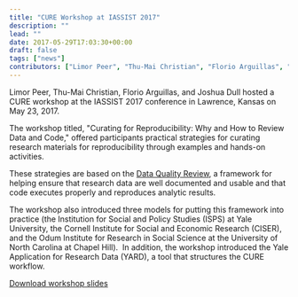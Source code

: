 ```yaml
---
title: "CURE Workshop at IASSIST 2017"
description: ""
lead: ""
date: 2017-05-29T17:03:30+00:00
draft: false
tags: ["news"]
contributors: ["Limor Peer", "Thu-Mai Christian", "Florio Arguillas", "Joshua Dull"]
---
```


Limor Peer, Thu-Mai Christian, Florio Arguillas, and Joshua Dull hosted a CURE workshop at the IASSIST 2017 conference in Lawrence, Kansas on May 23, 2017.

The workshop titled, "Curating for Reproducibility: Why and How to Review Data and Code," offered participants practical strategies for curating research materials for reproducibility through examples and hands-on activities. 

These strategies are based on the [Data Quality Review](/resources/dqr/), a framework for helping ensure that research data are well documented and usable and that code executes properly and reproduces analytic results. 

The workshop also introduced three models for putting this framework into practice (the Institution for Social and Policy Studies (ISPS) at Yale University, the Cornell Institute for Social and Economic Research (CISER), and the Odum Institute for Research in Social Science at the University of North Carolina at Chapel Hill).  In addition, the workshop introduced the Yale Application for Research Data (YARD), a tool that structures the CURE workflow. 

[Download workshop slides](IASSIST_CURE_2017.pdf)

